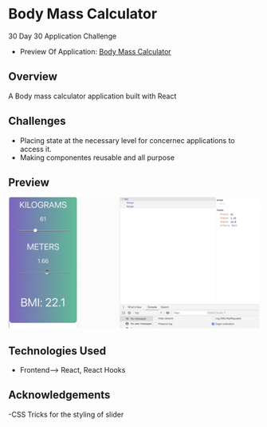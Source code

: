 # Body Mass Calculator

30 Day 30 Application Challenge

- Preview Of Application: [Body Mass Calculator](https://www.linkedin.com/posts/musiteli-mubuso_30days-softwareengineering-javascript30-activity-6579910077581455360-NFkZ)


## Overview
A Body mass calculator application built with React 

## Challenges
- Placing state at the necessary level for concernec applications to access it.
- Making componentes reusable and all purpose

## Preview
![Picture of Body Mass Calculator](https://github.com/mmubuso/30-Day-30-Applications-Challenge/blob/master/body-mass-calculator/public/body-calculator.png)


## Technologies Used
- Frontend--> React, React Hooks

## Acknowledgements
-CSS Tricks for the styling of slider


